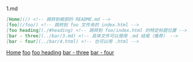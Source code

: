 1.md

```md
[Home](/) <!-- 跳转到根部的 README.md -->
[foo](/foo/) <!-- 跳转到 foo 文件夹的 index.html -->
[foo heading](./#heading) <!-- 跳转到 foo/index.html 的特定标题位置 -->
[bar - three](../bar/3.md) <!-- 具体文件可以使用 .md 结尾（推荐） -->
[bar - four](../bar/4.html) <!-- 也可以用 .html -->
```

[Home](/) <!-- 跳转到根部的 README.md -->
[foo](/foo/) <!-- 跳转到 foo 文件夹的 index.html -->
[foo heading](./#heading) <!-- 跳转到 foo/index.html 的特定标题位置 -->
[bar - three](../bar/3.md) <!-- 具体文件可以使用 .md 结尾（推荐） -->
[bar - four](../bar/4.html) <!-- 也可以用 .html -->

